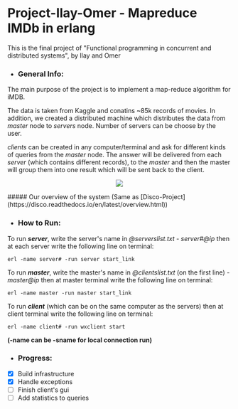 # Project-Ilay-Omer - Mapreduce IMDb in erlang
 This is the final project of "Functional programming in concurrent and distributed systems", by Ilay and Omer
 
- ### General Info:
 
 The main purpose of the project is to implement a map-reduce algorithm for iMDB. 
 
 The data is taken from Kaggle and conatins ~85k records of movies.
 In addition, we created a distributed machine which distributes the data from *master* node to *servers* node. Number of servers can be choose by the user.
 
 *clients* can be created in any computer/terminal and ask for different kinds of queries from the *master* node. The answer will be delivered from each *server* (which contains different records), to the *master* and then the master will group them into one result which will be sent back to the client.

<p align="center">
  <img src="https://disco.readthedocs.io/en/latest/_images/disco-arch.png">
</p>
##### Our overview of the system (Same as [Disco-Project](https://disco.readthedocs.io/en/latest/overview.html))

- ### How to Run:

 To run ***server***, write the server's name in *@serverslist.txt* - *server#@ip*
 then at each server write the following line on terminal:
```
erl -name server# -run server start_link
```

 To run ***master***, write the master's name in *@clientslist.txt* (on the first line) - *master@ip*
 then at master terminal write the following line on terminal:
```
erl -name master -run master start_link
```

 To run ***client*** (which can be on the same computer as the servers)
 then at client terminal write the following line on terminal:
```
erl -name client# -run wxclient start
```


 **(-name can be -sname for local connection run)**

- ### Progress:
- [x] Build infrastructure
- [x] Handle exceptions
- [ ] Finish client's gui
- [ ] Add statistics to queries
